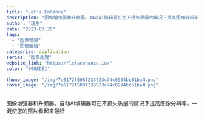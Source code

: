 ```yaml
---
title: "Let’s Enhance"
description: "图像增强器和升频器。自动AI编辑器可在不损失质量的情况下提高图像分辨率。一键使您的照片看起来最好"
author: "瑞东"
date: "2023-03-30"
tags:
  - "图像增强"
  - "图像编辑"
categories: application
series: "图像处理"
website_link: "https://letsenhance.io/"
color: "#008DE1"

thumb_image: "/img/7e6172f508f233923c74c0934bb51ba4.png"
cover_image: "/img/7e6172f508f233923c74c0934bb51ba4.png"
---
```


图像增强器和升频器。自动AI编辑器可在不损失质量的情况下提高图像分辨率。一键使您的照片看起来最好